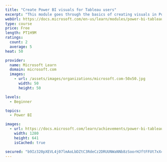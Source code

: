```yaml
---
title: "Create Power BI visuals for Tableau users"
excerpt: "This module goes through the basics of creating visuals in Power BI."
webUrl: https://docs.microsoft.com/en-us/learn/modules/power-bi-tableau-visuals/
type: course
price: Free
length: PT1H9M
ratings:
  count: 2
  average: 5
heat: 50

provider:
  name: Microsoft Learn
  domain: microsoft.com
  images:
    - url: /assets/images/organizations/microsoft.com-50x50.jpg
      width: 50
      height: 50

levels:
  - Beginner

topics:
  - Power BI

images:
  - url: https://docs.microsoft.com/learn/achievements/power-bi-tableau-visuals-social.png
    width: 1280
    height: 641
    isCached: true

secured: "b9Iz320pXEVL4j07lmAoLbDZtC3RdeCz2DRUUNWaNNb8zSoorHJftFFUt7xX49VROWfmfD6MlR/ZDeCBIMEofM0PDuly9APNxNJC7DMzRkE/UnxtqweYqyFQVUygeKTxXjV1Xh+Bs5iYcNiamDsYP1mQv191jEtErXibmmU4byrkNbDnaiDOrJ0fElfDNcqvjxu3TFmDSMcGAXlA0IvEOnLbw0KL7GKVq55Ftf4qVx7wXxUxESEjFukTRgGhYYlIxVg1W3Z/IsFk4Bp84kHyfLyAwvNLQeU9a6+WV7epcP2ljKqlvB5TbUI9tGn+JFGtvz30XlAKsWOl0yAAl0imw1Yz3zXajVZuGV6ha7LftdMMeFdWlS9riWsur+13nEfEUVnnkpejqH+gx3tffWajbCZbZvsOu3H7Nlf7UrB/imw=;sPo/XEpRbR+K01+9ehHQTg=="
---
```


